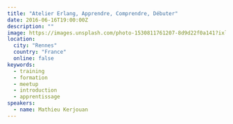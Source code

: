 ```yaml
---
title: "Atelier Erlang, Apprendre, Comprendre, Débuter"
date: 2016-06-16T19:00:00Z
description: ""
image: https://images.unsplash.com/photo-1530811761207-8d9d22f0a141?ixlib=rb-1.2.1&ixid=eyJhcHBfaWQiOjEyMDd9&auto=format&fit=crop&w=500&q=60
location:
  city: "Rennes"
  country: "France"
  online: false
keywords:
  - training
  - formation
  - meetup
  - introduction
  - apprentissage
speakers:
  - name: Mathieu Kerjouan
---
```

